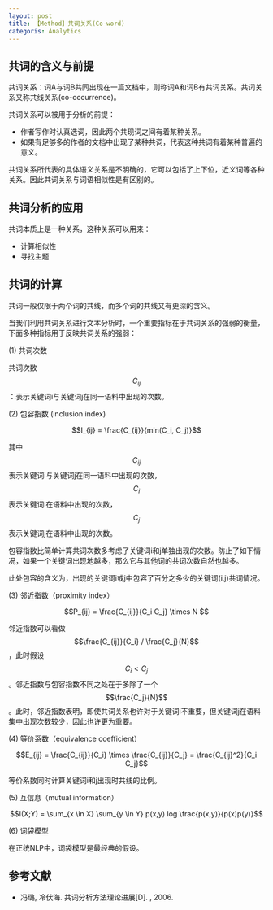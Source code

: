 ```yaml
---
layout: post
title: 【Method】共词关系(Co-word)
categoris: Analytics
---
```


## 共词的含义与前提

共词关系：词A与词B共同出现在一篇文档中，则称词A和词B有共词关系。共词关系又称共线关系(co-occurrence)。

共词关系可以被用于分析的前提：
- 作者写作时认真选词，因此两个共现词之间有着某种关系。
- 如果有足够多的作者的文档中出现了某种共词，代表这种共词有着某种普遍的意义。

共词关系所代表的具体语义关系是不明确的，它可以包括了上下位，近义词等各种关系。因此共词关系与词语相似性是有区别的。

## 共词分析的应用

共词本质上是一种关系，这种关系可以用来：
- 计算相似性
- 寻找主题

## 共词的计算

共词一般仅限于两个词的共线，而多个词的共线又有更深的含义。

当我们利用共词关系进行文本分析时，一个重要指标在于共词关系的强弱的衡量，下面多种指标用于反映共词关系的强弱：

(1) 共词次数

共词次数$$C_{ij}$$：表示关键词i与关键词j在同一语料中出现的次数。

(2) 包容指数 (inclusion index)

$$I_{ij} = \frac{C_{ij}}{min(C_i, C_j)}$$

其中$$C_{ij}$$表示关键词i与关键词j在同一语料中出现的次数，$$C_i$$表示关键词i在语料中出现的次数，$$C_j$$表示关键词j在语料中出现的次数。

包容指数比简单计算共词次数多考虑了关键词i和j单独出现的次数。防止了如下情况，如果一个关键词出现地越多，那么它与其他词的共词次数自然也越多。

此处包容的含义为，出现的关键词i或j中包容了百分之多少的关键词(i,j)共词情况。

(3) 邻近指数（proximity index）

$$P_{ij} = \frac{C_{ij}}{C_i C_j} \times N $$

邻近指数可以看做$$\frac{C_{ij}}{C_i} / \frac{C_j}{N}$$，此时假设$$C_i < C_j$$。邻近指数与包容指数不同之处在于多除了一个$$\frac{C_j}{N}$$。此时，邻近指数表明，即使共词关系也许对于关键词i不重要，但关键词j在语料集中出现次数较少，因此也许更为重要。

(4) 等价系数（equivalence coefficient）

$$E_{ij} = \frac{C_{ij}}{C_i} \times \frac{C_{ij}}{C_j} = \frac{C_{ij}^2}{C_i C_j}$$

等价系数同时计算关键词i和j出现时共线的比例。

(5) 互信息（mutual information）

$$I(X;Y) = \sum_{x \in X} \sum_{y \in Y} p(x,y) log \frac{p(x,y)}{p(x)p(y)}$$

(6) 词袋模型

在正统NLP中，词袋模型是最经典的假设。


## 参考文献
- 冯璐, 冷伏海. 共词分析方法理论进展[D]. , 2006.